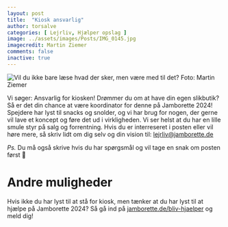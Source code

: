 ```yaml
---
layout: post
title:  "Kiosk ansvarlig"
author: torsalve
categories: [ Lejrliv, Hjælper opslag ]
image: ../assets/images/Posts/IMG_0145.jpg
imagecredit: Martin Ziemer
comments: false
inactive: true
---
```


![Vil du ikke bare læse hvad der sker, men være med til det?](../assets/images/Posts/IMG_0145.jpg)
<span class="image-caption">Foto: Martin Ziemer</span>

Vi søger: 
Ansvarlig for kiosken! 
Drømmer du om at have din egen slikbutik? Så er det din chance at være koordinator for denne på Jamborette 2024! 
Spejdere har lyst til snacks og snolder, og vi har brug for nogen, der gerne vil lave et koncept og føre det ud i virkligheden. 
Vi ser helst at du har en lille smule styr på salg og forrentning. Hvis du er interreseret i posten eller vil høre mere, så skriv lidt om dig selv og din vision til: [lejrliv@jamborette.de](mailto:lejrliv@jamborette.de)

_Ps._ Du må også skrive hvis du har spørgsmål og vil tage en snak om posten først 🙂

# Andre muligheder
Hvis ikke du har lyst til at stå for kiosk, men tænker at du har lyst til at hjælpe på Jamborette 2024?
Så gå ind på [jamborette.de/bliv-hjaelper](/bliv-hjaelper/) og meld dig!